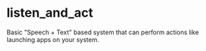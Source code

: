 # listen_and_act
Basic "Speech + Text" based system that can perform actions like launching apps on your system.
